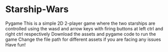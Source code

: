 # Starship-Wars
Pygame
This is a simple 2D 2-player game where the two starships are controlled using the wasd and arrow keys with firing buttons at left ctrl and right ctrl respectively
Download the assets and pygame code to run the game
Change the file path for different assets if you are facing any issues
Have fun!
